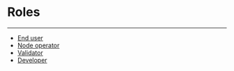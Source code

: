 # Roles
----

* [End user](/parent-pages/user)
* [Node operator](/node)
* [Validator](/parent-pages/validator)
* [Developer](/parent-pages/dev)